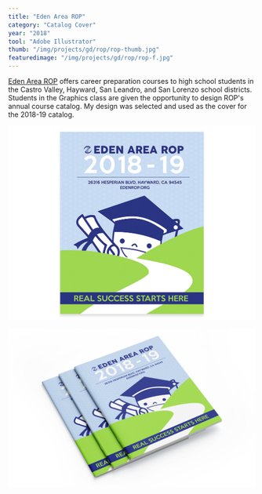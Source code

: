 ```yaml
---
title: "Eden Area ROP"
category: "Catalog Cover"
year: "2018"
tool: "Adobe Illustrator"
thumb: "/img/projects/gd/rop/rop-thumb.jpg"
featuredimage: "/img/projects/gd/rop/rop-f.jpg"
---
```


[Eden Area ROP](https://www.edenrop.org/) offers career preparation courses to high school students in the Castro Valley, Hayward, San Leandro, and San Lorenzo school districts. Students in the Graphics class are given the opportunity to design ROP's annual course catalog. My design was selected and used as the cover for the 2018-19 catalog.

![Catalog cover design](/img/projects/gd/rop/rop-1.jpg)

![ROP catalogs](/img/projects/gd/rop/rop-2.jpg)